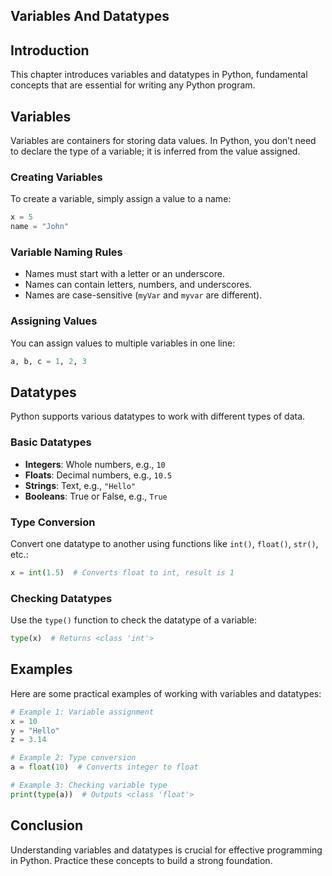 
## Variables And Datatypes


## Introduction
This chapter introduces variables and datatypes in Python, fundamental concepts that are essential for writing any Python program.

## Variables
Variables are containers for storing data values. In Python, you don’t need to declare the type of a variable; it is inferred from the value assigned.

### Creating Variables
To create a variable, simply assign a value to a name:
```python
x = 5
name = "John"
```

### Variable Naming Rules
- Names must start with a letter or an underscore.
- Names can contain letters, numbers, and underscores.
- Names are case-sensitive (`myVar` and `myvar` are different).

### Assigning Values
You can assign values to multiple variables in one line:
```python
a, b, c = 1, 2, 3
```

## Datatypes
Python supports various datatypes to work with different types of data.

### Basic Datatypes
- **Integers**: Whole numbers, e.g., `10`
- **Floats**: Decimal numbers, e.g., `10.5`
- **Strings**: Text, e.g., `"Hello"`
- **Booleans**: True or False, e.g., `True`

### Type Conversion
Convert one datatype to another using functions like `int()`, `float()`, `str()`, etc.:
```python
x = int(1.5)  # Converts float to int, result is 1
```

### Checking Datatypes
Use the `type()` function to check the datatype of a variable:
```python
type(x)  # Returns <class 'int'>
```

## Examples
Here are some practical examples of working with variables and datatypes:

```python
# Example 1: Variable assignment
x = 10
y = "Hello"
z = 3.14

# Example 2: Type conversion
a = float(10)  # Converts integer to float

# Example 3: Checking variable type
print(type(a))  # Outputs <class 'float'>
```

## Conclusion
Understanding variables and datatypes is crucial for effective programming in Python. Practice these concepts to build a strong foundation.
